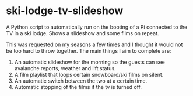 # ski-lodge-tv-slideshow
A Python script to automatically run on the booting of a Pi connected to the TV in a ski lodge. Shows a slideshow and some films on repeat.

This was requested on my seasons a few times and I thought it would not be too hard to throw together. The main things I aim to complete are:
1. An automatic slideshow for the morning so the guests can see avalanche reports, weather and lift status.
2. A film playlist that loops certain snowboard/ski films on silent.
3. An automatic switch between the two at a certain time.
4. Automatic stopping of the films if the tv is turned off.
